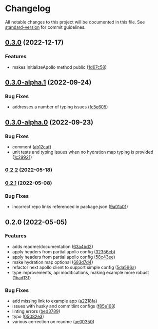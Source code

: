 # Changelog

All notable changes to this project will be documented in this file. See [standard-version](https://github.com/conventional-changelog/standard-version) for commit guidelines.

## [0.3.0](https://github.com/platypusrex/nextjs-apollo-client/compare/@release/0.3.0-alpha.1...@release/0.3.0) (2022-12-17)


### Features

* makes initializeApollo method public ([1d67c58](https://github.com/platypusrex/nextjs-apollo-client/commit/1d67c58371194d757f0b53342fb3e58f65b6d581))

## [0.3.0-alpha.1](https://github.com/platypusrex/nextjs-apollo-client/compare/@release/0.3.0-alpha.0...@release/0.3.0-alpha.1) (2022-09-24)


### Bug Fixes

* addresses a number of typing issues ([fc5e605](https://github.com/platypusrex/nextjs-apollo-client/commit/fc5e605f5403bd7cb9bd4166df959c04aeb49bf3))

## [0.3.0-alpha.0](https://github.com/platypusrex/nextjs-apollo-client/compare/@release/0.2.2...@release/0.3.0-alpha.0) (2022-09-23)


### Bug Fixes

* comment ([ab12caf](https://github.com/platypusrex/nextjs-apollo-client/commit/ab12cafce7ddeacd21314b70a221848ba6ae0a44))
* unit tests and typing issues when no hydration map typing is provided ([1c29921](https://github.com/platypusrex/nextjs-apollo-client/commit/1c2992159cc60d707738776bbace0a547bf43beb))

### [0.2.2](https://github.com/platypusrex/nextjs-apollo-client/compare/@release/0.2.1...@release/0.2.2) (2022-05-18)

### [0.2.1](https://github.com/platypusrex/nextjs-apollo-client/compare/@release/0.2.0...@release/0.2.1) (2022-05-08)


### Bug Fixes

* incorrect repo links referenced in package.json ([9a01a01](https://github.com/platypusrex/nextjs-apollo-client/commit/9a01a01346353f018450caef79e91a1a3e28592c))

## 0.2.0 (2022-05-05)


### Features

* adds readme/documentation ([63a4bd2](https://github.com/platypusrex/nextjs-apollo/commit/63a4bd292db90d0c4d80f0d6672123a28bae6d8c))
* apply headers from partial apollo config ([32356cb](https://github.com/platypusrex/nextjs-apollo/commit/32356cbc67d618dda9aa63482effd8e239979666))
* apply headers from partial apollo config ([58c43ee](https://github.com/platypusrex/nextjs-apollo/commit/58c43ee82cada51605db97ee24850e5383e061ab))
* make hydration map optional ([683d7d4](https://github.com/platypusrex/nextjs-apollo/commit/683d7d49b6093cc63bc6cc52183c7c754176cb0f))
* refactor next apollo client to support simple config ([5da596a](https://github.com/platypusrex/nextjs-apollo/commit/5da596a2a0e7658a8ee4530416339228147e2ea2))
* type improvements, api modifications, making example more robust ([1bad13f](https://github.com/platypusrex/nextjs-apollo/commit/1bad13f75d2f19d6565836c314e38445db645144))


### Bug Fixes

* add missing link to example app ([a2218fa](https://github.com/platypusrex/nextjs-apollo/commit/a2218fa720eb188acf5a4dec217a4d92a39a74c1))
* issues with husky and commitlint configs ([f85e168](https://github.com/platypusrex/nextjs-apollo/commit/f85e168140d671b3fa3e2338475e1bbcbda726cc))
* linting errors ([bed3789](https://github.com/platypusrex/nextjs-apollo/commit/bed37890b6edb5674983567b55fd31ea4b6a5a2c))
* typo ([05082e3](https://github.com/platypusrex/nextjs-apollo/commit/05082e3bcfb27558688accfc18bee351b4983529))
* various correction on readme ([ae00350](https://github.com/platypusrex/nextjs-apollo/commit/ae0035039100dc427dda03019db1482efe211248))

